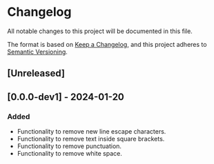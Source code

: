 # Changelog

All notable changes to this project will be documented in this file.

The format is based on [Keep a Changelog](https://keepachangelog.com/en/1.0.0/),
and this project adheres to [Semantic Versioning](https://semver.org/spec/v2.0.0.html).

## [Unreleased]

## [0.0.0-dev1] - 2024-01-20

### Added

- Functionality to remove new line escape characters.
- Functionality to remove text inside square brackets.
- Functionality to remove punctuation.
- Functionality to remove white space.